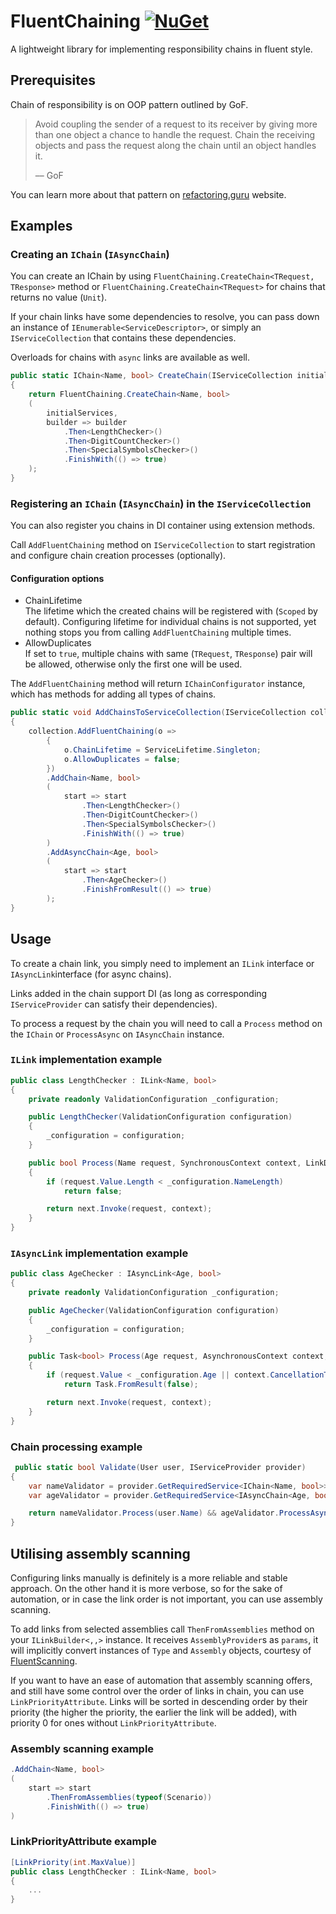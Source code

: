 # FluentChaining [![NuGet](https://img.shields.io/nuget/v/FluentChaining?style=flat-square)](https://www.nuget.org/packages/FluentChaining/)

A lightweight library for implementing responsibility chains in fluent style.

## Prerequisites

Chain of responsibility is on OOP pattern outlined by GoF.

> Avoid coupling the sender of a request to its receiver by giving more than one object a chance to handle the request.
> Chain the receiving
> objects and pass the request along the chain until an object handles it.
>
> –– GoF

You can learn more about that pattern on [refactoring.guru](https://refactoring.guru/design-patterns/chain-of-responsibility) website.

## Examples

### Creating an `IChain` (`IAsyncChain`)

You can create an IChain by using `FluentChaining.CreateChain<TRequest, TResponse>` method
or `FluentChaining.CreateChain<TRequest>` for chains that returns no value (`Unit`).

If your chain links have some dependencies to resolve, you can pass down an instance
of `IEnumerable<ServiceDescriptor>`, or simply an `IServiceCollection` that contains these dependencies.

Overloads for chains with `async` links are available as well.

```csharp
public static IChain<Name, bool> CreateChain(IServiceCollection initialServices)
{
    return FluentChaining.CreateChain<Name, bool>
    (
        initialServices,
        builder => builder
            .Then<LengthChecker>()
            .Then<DigitCountChecker>()
            .Then<SpecialSymbolsChecker>()
            .FinishWith(() => true)
    );
}
```

### Registering an `IChain` (`IAsyncChain`) in the `IServiceCollection`

You can also register you chains in DI container using extension methods.

Call `AddFluentChaining` method on `IServiceCollection` to start registration
and configure chain creation processes (optionally).

#### Configuration options

- ChainLifetime \
  The lifetime which the created chains will be registered with (`Scoped` by default). Configuring lifetime for
  individual chains is not supported, yet nothing stops you from calling `AddFluentChaining` multiple times.
- AllowDuplicates \
  If set to `true`, multiple chains with same (`TRequest`, `TResponse`) pair will be allowed, otherwise only the first
  one will be used.

The `AddFluentChaining` method will return `IChainConfigurator` instance, which has methods
for adding all types of chains.

```csharp
public static void AddChainsToServiceCollection(IServiceCollection collection)
{
    collection.AddFluentChaining(o =>
        {
            o.ChainLifetime = ServiceLifetime.Singleton;
            o.AllowDuplicates = false;
        })
        .AddChain<Name, bool>
        (
            start => start
                .Then<LengthChecker>()
                .Then<DigitCountChecker>()
                .Then<SpecialSymbolsChecker>()
                .FinishWith(() => true)
        )
        .AddAsyncChain<Age, bool>
        (
            start => start
                .Then<AgeChecker>()
                .FinishFromResult(() => true)
        );
}
```

## Usage

To create a chain link, you simply need to implement an `ILink` interface or `IAsyncLink`interface (for async chains).

Links added in the chain support DI (as long as corresponding `IServiceProvider` can satisfy their dependencies).

To process a request by the chain you will need to call a `Process` method on the `IChain` or `ProcessAsync`
on `IAsyncChain` instance.

### `ILink` implementation example

```csharp
public class LengthChecker : ILink<Name, bool>
{
    private readonly ValidationConfiguration _configuration;

    public LengthChecker(ValidationConfiguration configuration)
    {
        _configuration = configuration;
    }

    public bool Process(Name request, SynchronousContext context, LinkDelegate<Name, SynchronousContext, bool> next)
    {
        if (request.Value.Length < _configuration.NameLength)
            return false;

        return next.Invoke(request, context);
    }
}
```

### `IAsyncLink` implementation example

```csharp
public class AgeChecker : IAsyncLink<Age, bool>
{
    private readonly ValidationConfiguration _configuration;

    public AgeChecker(ValidationConfiguration configuration)
    {
        _configuration = configuration;
    }

    public Task<bool> Process(Age request, AsynchronousContext context, LinkDelegate<Age, AsynchronousContext, Task<bool>> next)
    {
        if (request.Value < _configuration.Age || context.CancellationToken.IsCancellationRequested)
            return Task.FromResult(false);

        return next.Invoke(request, context);
    }
}
```

### Chain processing example

```csharp
 public static bool Validate(User user, IServiceProvider provider)
{
    var nameValidator = provider.GetRequiredService<IChain<Name, bool>>();
    var ageValidator = provider.GetRequiredService<IAsyncChain<Age, bool>>();

    return nameValidator.Process(user.Name) && ageValidator.ProcessAsync(user.Age).Result;
}
```

## Utilising assembly scanning

Configuring links manually is definitely is a more reliable and stable approach. On the other hand it is more verbose,
so for the sake
of automation, or in case the link order is not important, you can use assembly scanning.

To add links from selected assemblies call `ThenFromAssemblies` method on your `ILinkBuilder<,,>` instance.
It receives `AssemblyProvider`s as `params`, it will implicitly convert instances of `Type` and `Assembly` objects,
courtesy of [FluentScanning](https://github.com/ronimizy/FluentScanning).

If you want to have an ease of automation that assembly scanning offers, and still have some control over the order of
links in chain,
you can use `LinkPriorityAttribute`. Links will be sorted in descending order by their priority (the higher the
priority,
the earlier the link will be added), with priority 0 for ones without `LinkPriorityAttribute`.

### Assembly scanning example

```csharp
.AddChain<Name, bool>
(
    start => start
        .ThenFromAssemblies(typeof(Scenario))
        .FinishWith(() => true)
)
```

### LinkPriorityAttribute example

```csharp
[LinkPriority(int.MaxValue)]
public class LengthChecker : ILink<Name, bool>
{
    ...
}
```
